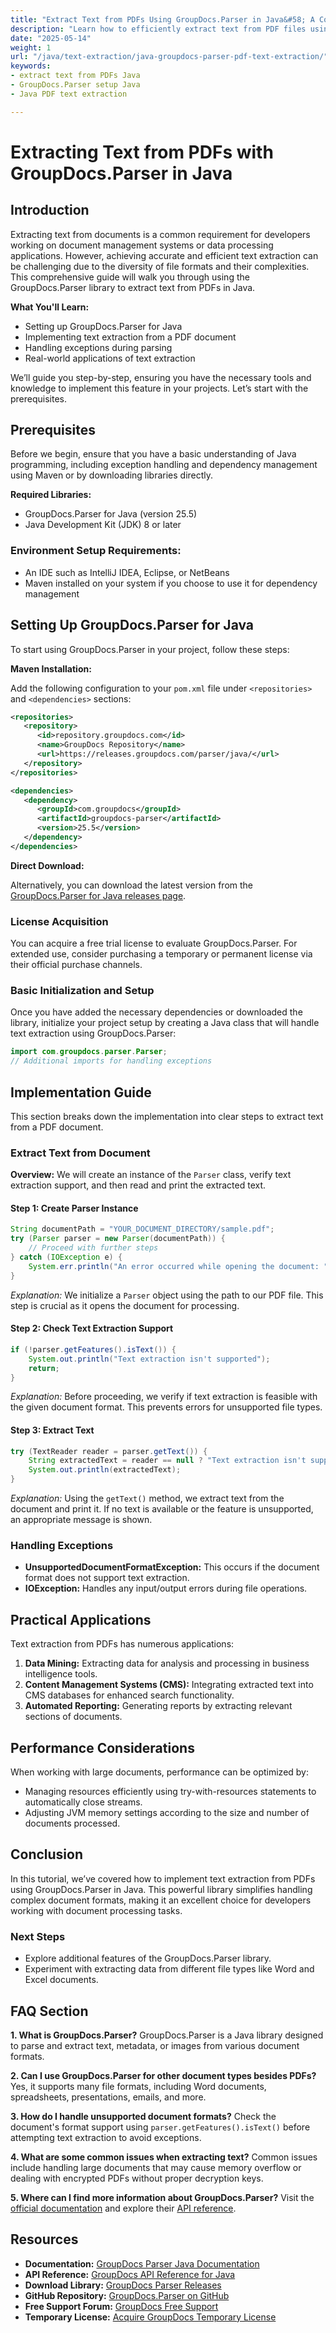 ```yaml
---
title: "Extract Text from PDFs Using GroupDocs.Parser in Java&#58; A Comprehensive Guide"
description: "Learn how to efficiently extract text from PDF files using the GroupDocs.Parser library in Java. This comprehensive guide covers setup, implementation, and best practices."
date: "2025-05-14"
weight: 1
url: "/java/text-extraction/java-groupdocs-parser-pdf-text-extraction/"
keywords:
- extract text from PDFs Java
- GroupDocs.Parser setup Java
- Java PDF text extraction

---
```



# Extracting Text from PDFs with GroupDocs.Parser in Java

## Introduction

Extracting text from documents is a common requirement for developers working on document management systems or data processing applications. However, achieving accurate and efficient text extraction can be challenging due to the diversity of file formats and their complexities. This comprehensive guide will walk you through using the GroupDocs.Parser library to extract text from PDFs in Java.

**What You'll Learn:**
- Setting up GroupDocs.Parser for Java
- Implementing text extraction from a PDF document
- Handling exceptions during parsing
- Real-world applications of text extraction

We’ll guide you step-by-step, ensuring you have the necessary tools and knowledge to implement this feature in your projects. Let’s start with the prerequisites.

## Prerequisites

Before we begin, ensure that you have a basic understanding of Java programming, including exception handling and dependency management using Maven or by downloading libraries directly.

**Required Libraries:**
- GroupDocs.Parser for Java (version 25.5)
- Java Development Kit (JDK) 8 or later

### Environment Setup Requirements:
- An IDE such as IntelliJ IDEA, Eclipse, or NetBeans
- Maven installed on your system if you choose to use it for dependency management

## Setting Up GroupDocs.Parser for Java

To start using GroupDocs.Parser in your project, follow these steps:

**Maven Installation:**

Add the following configuration to your `pom.xml` file under `<repositories>` and `<dependencies>` sections:

```xml
<repositories>
   <repository>
      <id>repository.groupdocs.com</id>
      <name>GroupDocs Repository</name>
      <url>https://releases.groupdocs.com/parser/java/</url>
   </repository>
</repositories>

<dependencies>
   <dependency>
      <groupId>com.groupdocs</groupId>
      <artifactId>groupdocs-parser</artifactId>
      <version>25.5</version>
   </dependency>
</dependencies>
```

**Direct Download:**

Alternatively, you can download the latest version from the [GroupDocs.Parser for Java releases page](https://releases.groupdocs.com/parser/java/).

### License Acquisition

You can acquire a free trial license to evaluate GroupDocs.Parser. For extended use, consider purchasing a temporary or permanent license via their official purchase channels.

### Basic Initialization and Setup

Once you have added the necessary dependencies or downloaded the library, initialize your project setup by creating a Java class that will handle text extraction using GroupDocs.Parser:

```java
import com.groupdocs.parser.Parser;
// Additional imports for handling exceptions
```

## Implementation Guide

This section breaks down the implementation into clear steps to extract text from a PDF document.

### Extract Text from Document

**Overview:**
We will create an instance of the `Parser` class, verify text extraction support, and then read and print the extracted text.

#### Step 1: Create Parser Instance

```java
String documentPath = "YOUR_DOCUMENT_DIRECTORY/sample.pdf";
try (Parser parser = new Parser(documentPath)) {
    // Proceed with further steps
} catch (IOException e) {
    System.err.println("An error occurred while opening the document: " + e.getMessage());
}
```

*Explanation:* We initialize a `Parser` object using the path to our PDF file. This step is crucial as it opens the document for processing.

#### Step 2: Check Text Extraction Support

```java
if (!parser.getFeatures().isText()) {
    System.out.println("Text extraction isn't supported");
    return;
}
```

*Explanation:* Before proceeding, we verify if text extraction is feasible with the given document format. This prevents errors for unsupported file types.

#### Step 3: Extract Text

```java
try (TextReader reader = parser.getText()) {
    String extractedText = reader == null ? "Text extraction isn't supported" : reader.readToEnd();
    System.out.println(extractedText);
}
```

*Explanation:* Using the `getText()` method, we extract text from the document and print it. If no text is available or the feature is unsupported, an appropriate message is shown.

### Handling Exceptions
- **UnsupportedDocumentFormatException:** This occurs if the document format does not support text extraction.
- **IOException:** Handles any input/output errors during file operations.

## Practical Applications
Text extraction from PDFs has numerous applications:
1. **Data Mining:** Extracting data for analysis and processing in business intelligence tools.
2. **Content Management Systems (CMS):** Integrating extracted text into CMS databases for enhanced search functionality.
3. **Automated Reporting:** Generating reports by extracting relevant sections of documents.

## Performance Considerations
When working with large documents, performance can be optimized by:
- Managing resources efficiently using try-with-resources statements to automatically close streams.
- Adjusting JVM memory settings according to the size and number of documents processed.

## Conclusion
In this tutorial, we’ve covered how to implement text extraction from PDFs using GroupDocs.Parser in Java. This powerful library simplifies handling complex document formats, making it an excellent choice for developers working with document processing tasks.

### Next Steps
- Explore additional features of the GroupDocs.Parser library.
- Experiment with extracting data from different file types like Word and Excel documents.

## FAQ Section
**1. What is GroupDocs.Parser?**
GroupDocs.Parser is a Java library designed to parse and extract text, metadata, or images from various document formats.

**2. Can I use GroupDocs.Parser for other document types besides PDFs?**
Yes, it supports many file formats, including Word documents, spreadsheets, presentations, emails, and more.

**3. How do I handle unsupported document formats?**
Check the document's format support using `parser.getFeatures().isText()` before attempting text extraction to avoid exceptions.

**4. What are some common issues when extracting text?**
Common issues include handling large documents that may cause memory overflow or dealing with encrypted PDFs without proper decryption keys.

**5. Where can I find more information about GroupDocs.Parser?**
Visit the [official documentation](https://docs.groupdocs.com/parser/java/) and explore their [API reference](https://reference.groupdocs.com/parser/java).

## Resources
- **Documentation:** [GroupDocs Parser Java Documentation](https://docs.groupdocs.com/parser/java/)
- **API Reference:** [GroupDocs API Reference for Java](https://reference.groupdocs.com/parser/java)
- **Download Library:** [GroupDocs Parser Releases](https://releases.groupdocs.com/parser/java/)
- **GitHub Repository:** [GroupDocs.Parser on GitHub](https://github.com/groupdocs-parser/GroupDocs.Parser-for-Java)
- **Free Support Forum:** [GroupDocs Free Support](https://forum.groupdocs.com/c/parser)
- **Temporary License:** [Acquire GroupDocs Temporary License](https://purchase.groupdocs.com/temporary-license/) 

